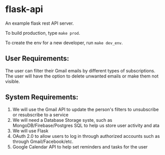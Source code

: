 # flask-api
An example flask rest API server.

To build production, type `make prod`.

To create the env for a new developer, run `make dev_env`.

## User Requirements:
  The user can filter their Gmail emails by different types of subscriptions. The user will have the option to delete unwanted emails or make them not visible. 

## System Requirements: 
1. We will use the Gmail API to update the person's filters to unsubscribe or resubscribe to a service 
2. We will need a Database Storage syste, such as MongoDB/Firebase/Postgres SQL to help us store user activity and ata 
3. We will use Flask 
4. OAuth 2.0 to allow users to log in through authorized accounts such as through Gmail/Facebook/etc. 
5. Google Calendar API to help set reminders and tasks for the user 
